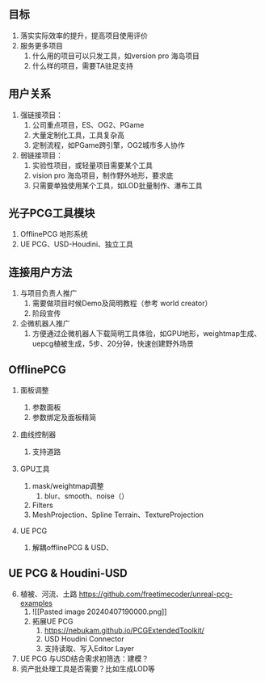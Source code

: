 ## 目标
1. 落实实际效率的提升，提高项目使用评价
2. 服务更多项目
	1. 什么用的项目可以只发工具，如version pro 海岛项目
	2. 什么样的项目，需要TA驻足支持

## 用户关系
1. 强链接项目：
	1. 公司重点项目，ES、OG2、PGame
	2. 大量定制化工具，工具复杂高
	3. 定制流程，如PGame跨引擎，OG2城市多人协作
2. 弱链接项目：
	1. 实验性项目，或轻量项目需要某个工具
	2. vision pro 海岛项目，制作野外地形，要求底
	3. 只需要单独使用某个工具，如LOD批量制作、瀑布工具

## 光子PCG工具模块
1. OfflinePCG 地形系统
2. UE PCG、USD-Houdini、独立工具


## 连接用户方法
1. 与项目负责人推广
	1. 需要做项目时候Demo及简明教程（参考 world creator）
	2. 阶段宣传
2. 企微机器人推广
	1. 方便通过企微机器人下载简明工具体验，如GPU地形，weightmap生成、uepcg植被生成，5步、20分钟，快速创建野外场景

## OfflinePCG
1. 面板调整 
	1. 参数面板
	2. 参数绑定及面板精简

2. 曲线控制器
	1. 支持道路
3. GPU工具
	1. mask/weightmap调整
		1. blur、smooth、noise（）
	2. Filters
	3. MeshProjection、Spline Terrain、TextureProjection
4. UE PCG
	1. 解耦offlinePCG & USD、



## UE  PCG & Houdini-USD
6. 植被、河流、土路 https://github.com/freetimecoder/unreal-pcg-examples
	1. ![[Pasted image 20240407190000.png]]
	2. 拓展UE PCG 
		1. https://nebukam.github.io/PCGExtendedToolkit/
		2. USD Houdini Connector
		3. 支持读取、写入Editor Layer
7. UE PCG 与USD结合需求初筛选：建模？
8. 资产批处理工具是否需要？比如生成LOD等 
